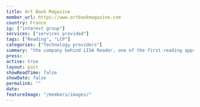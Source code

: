 ```yaml
---
title: Art Book Magazine
member_url: https://www.artbookmagazine.com
country: France
ig: ["interest group"] 
services: ["services provided"] 
tags: ["Reading", "LCP"]
categories: ["Technology providers"]
summary: "the company behind LISA Reader, one of the first reading apps having supported the LCP DRM."
press:
active: true
layout: post
showReadTime: false
showDate: false
permalink: ""
date: 
featureImage: "/members/images/"
---
```

